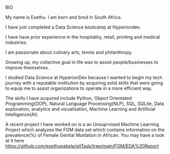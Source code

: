 BIO

My name is  Esethu. I am born and bred in South Africa.

I have just completed a Data Science bootcamp at Hyperiondev.

I have have prior experience in the hospitality, retail, printing and medical industries.

I am passionate about culinary arts, tennis and philanthropy.

Growing up, my collective goal in life was to assist people/businesses to improve themselves.

I studied Data Science at HyperionDev because I wanted to begin my tech journey with a reputable institution by acquiring solid skills that were going to equip me to assist organizations to operate in a more efficient way.

The skills I have acquired include Python, Object Orientated Programming(OOP), Natural Language Processing(NLP), SQL, SQLite, Data exploration, analytics and visualisation, Machine Learning and Artificial Intelligence(AI).

A recent project I have worked on is a an Unsuprvised Machine Learning Project which analyzes the FGM data set which contains information on the prevalence(%) of Female Genital Mutilation in African. You may have a look at it here https://github.com/esethupakela/gitTask/tree/main/FGM/EDA%20Report
